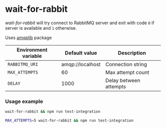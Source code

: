 # wait-for-rabbit

*wait-for-rabbit* will try connect to RabbitMQ server and exit with code ```0``` if server is available and ```1``` otherwise.

Uses [amqplib](https://www.npmjs.com/package/amqplib) package

| Environment variable | Default value                 | Description              |
| -------------------- | ----------------------------- | ------------------------ |
| ```RABBITMQ_URI```   | amqp://localhost              | Connection string        |
| ```MAX_ATTEMPTS```   | 60                            | Max attempt count        |
| ```DELAY```          | 1000                          | Delay between attempts   |

### Usage example

```bash
wait-for-rabbit && npm run test-integration

MAX_ATTEMPTS=5 wait-for-rabbit && npm run test-integration
```
